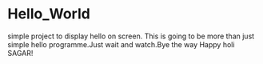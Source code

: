 # Hello_World
simple project to display hello on screen.
This is going to be more than just simple hello programme.Just wait and watch.Bye the way Happy holi SAGAR!
